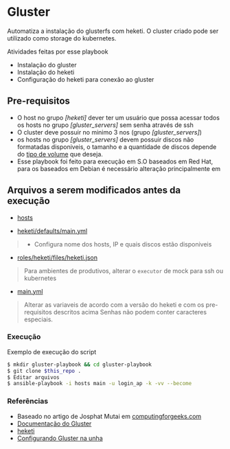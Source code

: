 # Gluster

Automatiza a instalação do glusterfs com heketi. O cluster criado pode ser utilizado como storage do kubernetes.

Atividades feitas por esse playbook
  - Instalação do gluster 
  - Instalação do heketi
  - Configuração do heketi para conexão ao gluster


##  Pre-requisitos

  - O host no grupo *[heketi]* dever ter um usuário que possa acessar todos os hosts no grupo *[gluster_servers]* sem senha através de ssh
  - O cluster deve possuir no minimo 3 nos (grupo *[gluster_servers]*) 
  - os hosts no grupo *[gluster_servers]* devem possuir discos não formatadas disponiveis, o tamanho e a quantidade de discos depende do [tipo de volume](https://docs.gluster.org/en/latest/Administrator%20Guide/Setting%20Up%20Volumes/) que deseja.
  - Esse playbook foi feito para execução em S.O baseados em Red Hat, para os baseados em Debian é necessário alteração principalmente em [](./roles/glusterfs/tasks/main.yaml)


## Arquivos a serem modificados antes da execução

  - [hosts](./hosts)
  
  - [heketi/defaults/main.yml](./heketi/defaults/main.yml)
  >  - Configura nome dos hosts, IP e quais discos estão disponiveis

  - [roles/heketi/files/heketi.json](./roles/heketi/files/heketi.json#L36-47)
  >  Para ambientes de produtivos, alterar o `executor` de mock para ssh ou kubernetes 
  
  - [main.yml](./main.yml)
  > Alterar as variaveis de acordo com a versão do heketi e com os pre-requisitos descritos acima
  > Senhas não podem conter caracteres especiais.
  


### Execução

Exemplo de execução do script

```sh
$ mkdir gluster-playbook && cd gluster-playbook
$ git clone $this_repo . 
$ Editar arquivos
$ ansible-playbook -i hosts main -u login_ap -k -vv --become
```

### Referências

- Baseado no artigo de Josphat Mutai em [computingforgeeks.com](https://computingforgeeks.com/setup-glusterfs-storage-with-heketi-on-centos-server/)
- [Documentação do Gluster](https://docs.gluster.org/en/latest/)
- [heketi](https://github.com/heketi/heketi)
- [Configurando Gluster na unha](https://joao.vitorino.net.br/2020/04/18/elementor-22/)


